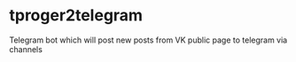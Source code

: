 # tproger2telegram
Telegram bot which will post new posts from VK public page to telegram via channels
